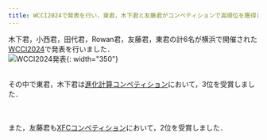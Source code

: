 ```yaml
---
title: WCCI2024で発表を行い，東君，木下君と友藤君がコンペティションで高順位を獲得しました．
---
```


木下君，小西君，田代君，Rowan君，友藤君，東君の計6名が横浜で開催された[WCCI2024](https://2024.ieeewcci.org/)で発表を行いました．<BR>
![WCCI2024発表](/assets/images/news/2024007/WCCI2024_1.jpg){: width="350"}<BR><BR>


その中で東君，木下君は[進化計算コンペティション](https://ec-comp.jpnsec.org/ja/competitions/wcci2024)において，3位を受賞しました．<BR>

<BR><BR>
また，友藤君も[XFCコンペティション](https://xfuzzycomp.github.io/XFC/)において，2位を受賞しました．<BR>
